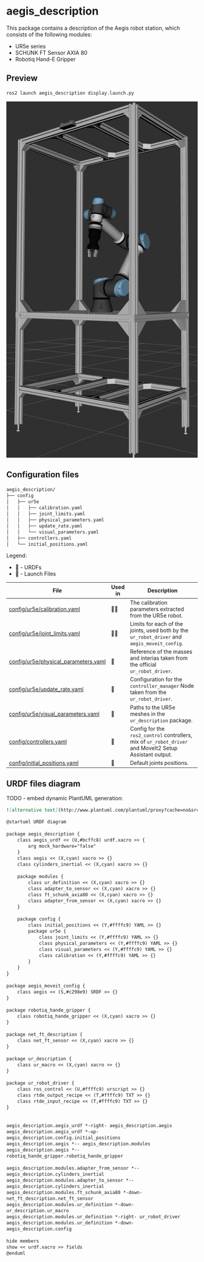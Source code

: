 # aegis_description

This package contains a description of the Aegis robot station, which consists of the following modules:
- UR5e series
- SCHUNK FT Sensor AXIA 80
- Robotiq Hand-E Gripper

## Preview

```bash
ros2 launch aegis_description display.launch.py
```

![aegis_preview](./docs/aegis_preview.png)

## Configuration files

```
aegis_description/
├── config
│   ├── ur5e
│   │   ├── calibration.yaml
│   │   ├── joint_limits.yaml
│   │   ├── physical_parameters.yaml
│   │   ├── update_rate.yaml
│   │   └── visual_parameters.yaml
│   ├── controllers.yaml
│   └── initial_positions.yaml
```

Legend:
* 📜 - URDFs
* 🚀 - Launch Files

| File                                                                           | Used in | Description                                                                                             |
| ------------------------------------------------------------------------------ | ------- | ------------------------------------------------------------------------------------------------------- |
| [config/ur5e/calibration.yaml](./config/ur5e/calibration.yaml)                 | 📜🚀    | The calibration parameters extracted from the UR5e robot.                                               |
| [config/ur5e/joint_limits.yaml](./config/ur5e/joint_limits.yaml)               | 📜🚀    | Limits for each of the joints, used both by the `ur_robot_driver` and `aegis_moveit_config`.            |
| [config/ur5e/physical_parameters.yaml](./config/ur5e/physical_parameters.yaml) | 📜      | Reference of the masses and interias taken from the official `ur_robot_driver`.                         |
| [config/ur5e/update_rate.yaml](./config/ur5e/update_rate.yaml)                 | 🚀      | Configuration for the `controller_manager` Node taken from the `ur_robot_driver`.                       |
| [config/ur5e/visual_parameters.yaml](./config/ur5e/visual_parameters.yaml)     | 📜      | Paths to the UR5e meshes in the `ur_description` package.                                               |
| [config/controllers.yaml](./config/controllers.yaml)                           | 🚀      | Config for the `ros2_control` controllers, mix of `ur_robot_driver` and MoveIt2 Setup Assistant output. |
| [config/initial_positions.yaml](./config/initial_positions.yaml)               | 📜      | Default joints positions.                                                                               |



## URDF files diagram

TODO - embed dynamic PlantUML generation:
```markdown
![alternative text](http://www.plantuml.com/plantuml/proxy?cache=no&src=https://raw.github.com/plantuml/plantuml-server/master/src/main/webapp/resource/test2diagrams.txt
```

```plantuml
@startuml URDF diagram

package aegis_description {
    class aegis_urdf << (U,#bcffc8) urdf.xacro >> {
        arg mock_hardware="false"
    }
    class aegis << (X,cyan) xacro >> {}
    class cylinders_inertial << (X,cyan) xacro >> {}

    package modules {
        class ur_definition << (X,cyan) xacro >> {}
        class adapter_to_sensor << (X,cyan) xacro >> {}
        class ft_schunk_axia80 << (X,cyan) xacro >> {}
        class adapter_from_sensor << (X,cyan) xacro >> {}
    }

    package config {
        class initial_positions << (Y,#ffffc9) YAML >> {}
        package ur5e {
            class joint_limits << (Y,#ffffc9) YAML >> {}
            class physical_parameters << (Y,#ffffc9) YAML >> {}
            class visual_parameters << (Y,#ffffc9) YAML >> {}
            class calibration << (Y,#ffffc9) YAML >> {}
        }
    }
}

package aegis_moveit_config {
    class aegis << (S,#c298e9) SRDF >> {}
}

package robotiq_hande_gripper {
    class robotiq_hande_gripper << (X,cyan) xacro >> {}
}

package net_ft_description {
    class net_ft_sensor << (X,cyan) xacro >> {}
}

package ur_description {
    class ur_macro << (X,cyan) xacro >> {}
}

package ur_robot_driver {
    class ros_control << (U,#ffffc9) urscript >> {}
    class rtde_output_recipe << (T,#ffffc9) TXT >> {}
    class rtde_input_recipe << (T,#ffffc9) TXT >> {}
}


aegis_description.aegis_urdf *-right- aegis_description.aegis
aegis_description.aegis_urdf *-up- aegis_description.config.initial_positions
aegis_description.aegis *-- aegis_description.modules
aegis_description.aegis *-- robotiq_hande_gripper.robotiq_hande_gripper

aegis_description.modules.adapter_from_sensor *-- aegis_description.cylinders_inertial
aegis_description.modules.adapter_to_sensor *-- aegis_description.cylinders_inertial
aegis_description.modules.ft_schunk_axia80 *-down- net_ft_description.net_ft_sensor
aegis_description.modules.ur_definition *-down- ur_description.ur_macro
aegis_description.modules.ur_definition *-right- ur_robot_driver
aegis_description.modules.ur_definition *-down- aegis_description.config

hide members
show << urdf.xacro >> fields
@enduml
```
